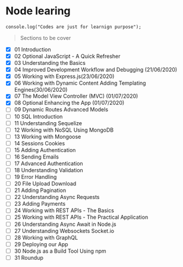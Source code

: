 # Node learing

```JS
console.log("Codes are just for learnign purpose");
```

> Sections to be cover

- [x] 01 Introduction
- [x] 02 Optional JavaScript - A Quick Refresher
- [x] 03 Understanding the Basics
- [x] 04 Improved Development Workflow and Debugging (21/06/2020)
- [x] 05 Working with Express.js(23/06/2020)
- [x] 06 Working with Dynamic Content Adding Templating Engines(30/06/2020)
- [x] 07 The Model View Controller (MVC) (01/07/2020)
- [x] 08 Optional Enhancing the App (01/07/2020)
- [ ] 09 Dynamic Routes Advanced Models
- [ ] 10 SQL Introduction
- [ ] 11 Understanding Sequelize
- [ ] 12 Working with NoSQL Using MongoDB
- [ ] 13 Working with Mongoose
- [ ] 14 Sessions Cookies
- [ ] 15 Adding Authentication
- [ ] 16 Sending Emails
- [ ] 17 Advanced Authentication
- [ ] 18 Understanding Validation
- [ ] 19 Error Handling
- [ ] 20 File Upload Download
- [ ] 21 Adding Pagination
- [ ] 22 Understanding Async Requests
- [ ] 23 Adding Payments
- [ ] 24 Working with REST APIs - The Basics
- [ ] 25 Working with REST APIs - The Practical Application
- [ ] 26 Understanding Async Await in Node.js
- [ ] 27 Understanding Websockets Socket.io
- [ ] 28 Working with GraphQL
- [ ] 29 Deploying our App
- [ ] 30 Node.js as a Build Tool Using npm
- [ ] 31 Roundup
